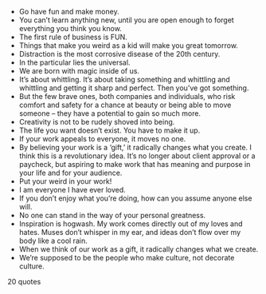  - Go have fun and make money.
 - You can’t learn anything new, until you are open enough to forget everything you think you know.
 - The first rule of business is FUN.
 - Things that make you weird as a kid will make you great tomorrow.
 - Distraction is the most corrosive disease of the 20th century.
 - In the particular lies the universal.
 - We are born with magic inside of us.
 - It’s about whittling. It’s about taking something and whittling and whittling and getting it sharp and perfect. Then you’ve got something.
 - But the few brave ones, both companies and individuals, who risk comfort and safety for a chance at beauty or being able to move someone – they have a potential to gain so much more.
 - Creativity is not to be rudely shoved into being.
 - The life you want doesn’t exist. You have to make it up.
 - If your work appeals to everyone, it moves no one.
 - By believing your work is a ‘gift,’ it radically changes what you create. I think this is a revolutionary idea. It’s no longer about client approval or a paycheck, but aspiring to make work that has meaning and purpose in your life and for your audience.
 - Put your weird in your work!
 - I am everyone I have ever loved.
 - If you don’t enjoy what you’re doing, how can you assume anyone else will.
 - No one can stand in the way of your personal greatness.
 - Inspiration is hogwash. My work comes directly out of my loves and hates. Muses don’t whisper in my ear, and ideas don’t flow over my body like a cool rain.
 - When we think of our work as a gift, it radically changes what we create.
 - We’re supposed to be the people who make culture, not decorate culture.

20 quotes
